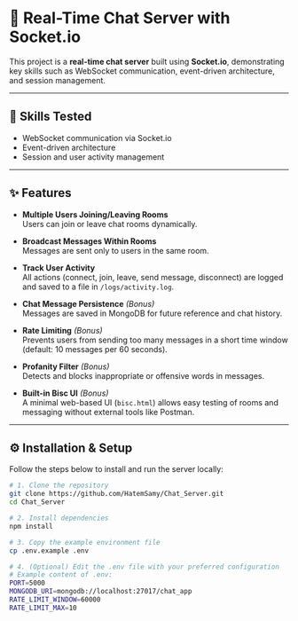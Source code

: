 #  💬 Real-Time Chat Server with Socket.io

This project is a **real-time chat server** built using **Socket.io**, demonstrating key skills such as WebSocket communication, event-driven architecture, and session management.

---

##  🧠  Skills Tested

- WebSocket communication via Socket.io  
- Event-driven architecture  
- Session and user activity management  

---

## ✨ Features

- **Multiple Users Joining/Leaving Rooms**  
  Users can join or leave chat rooms dynamically.

- **Broadcast Messages Within Rooms**  
  Messages are sent only to users in the same room.

- **Track User Activity**  
  All actions (connect, join, leave, send message, disconnect) are logged and saved to a file in `/logs/activity.log`.

- **Chat Message Persistence** *(Bonus)*  
  Messages are saved in MongoDB for future reference and chat history.

- **Rate Limiting** *(Bonus)*  
  Prevents users from sending too many messages in a short time window (default: 10 messages per 60 seconds).

- **Profanity Filter** *(Bonus)*  
  Detects and blocks inappropriate or offensive words in messages.

- **Built-in Bisc UI** *(Bonus)*  
  A minimal web-based UI (`bisc.html`) allows easy testing of rooms and messaging without external tools like Postman.

---

## ⚙️ Installation & Setup

Follow the steps below to install and run the server locally:

```bash
# 1. Clone the repository
git clone https://github.com/HatemSamy/Chat_Server.git
cd Chat_Server

# 2. Install dependencies
npm install

# 3. Copy the example environment file
cp .env.example .env

# 4. (Optional) Edit the .env file with your preferred configuration
# Example content of .env:
PORT=5000
MONGODB_URI=mongodb://localhost:27017/chat_app
RATE_LIMIT_WINDOW=60000
RATE_LIMIT_MAX=10



